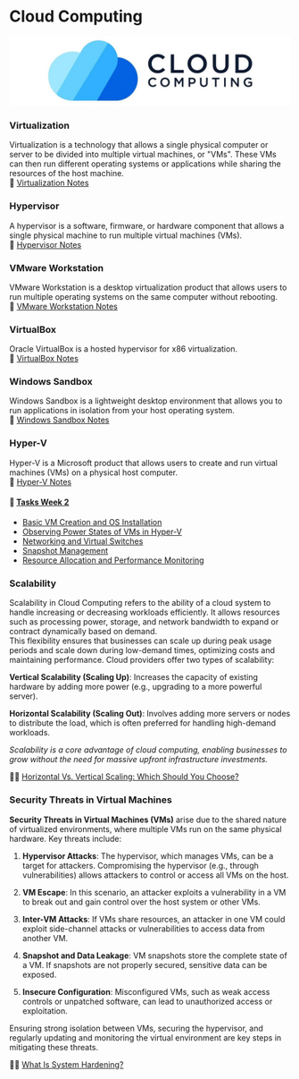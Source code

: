 # Cloud Computing

<img src="./assets/logosImages/cloudComputingImage.jpg" alt="Cloud Computing Image">

### Virtualization

Virtualization is a technology that allows a single physical computer or server to be divided into multiple virtual machines, or "VMs". These VMs can then run different operating systems or applications while sharing the resources of the host machine.\
🔗 [Virtualization Notes](./assets/Notes/Virtualization.md)

### Hypervisor

A hypervisor is a software, firmware, or hardware component that allows a single physical machine to run multiple virtual machines (VMs).\
🔗 [Hypervisor Notes](./assets/Notes/Hypervisor.md)

### VMware Workstation

VMware Workstation is a desktop virtualization product that allows users to run multiple operating systems on the same computer without rebooting.\
🔗 [VMware Workstation Notes](./assets/Notes/VMware%20Workstation.md)

### VirtualBox

Oracle VirtualBox is a hosted hypervisor for x86 virtualization.\
🔗 [VirtualBox Notes](./assets/Notes/VirtualBox.md)

### Windows Sandbox

Windows Sandbox is a lightweight desktop environment that allows you to run applications in isolation from your host operating system.\
🔗 [Windows Sandbox Notes](./assets/Notes/Windows%20Sandbox.md)

### Hyper-V

Hyper-V is a Microsoft product that allows users to create and run virtual machines (VMs) on a physical host computer.\
🔗 [Hyper-V Notes](./assets/Notes/Hyper-V.md)

#### 📜 [Tasks Week 2](./assets/Lab/TaskWeek2.md)
- [Basic VM Creation and OS Installation](./assets/Lab/TaskWeek2.md#basic-vm-creation-and-os-installation)
- [Observing Power States of VMs in Hyper-V](./assets/Lab/TaskWeek2.md#observing-power-states-of-vms-in-hyper-v)
- [Networking and Virtual Switches](./assets/Lab/TaskWeek2.md#networking-and-virtual-switches)
- [Snapshot Management](./assets/Lab/TaskWeek2.md#snapshot-management)
- [Resource Allocation and Performance Monitoring](./assets/Lab/TaskWeek2.md#resource-allocation-and-performance-monitoring)

### Scalability

Scalability in Cloud Computing refers to the ability of a cloud system to handle increasing or decreasing workloads efficiently. It allows resources such as processing power, storage, and network bandwidth to expand or contract dynamically based on demand.\
This flexibility ensures that businesses can scale up during peak usage periods and scale down during low-demand times, optimizing costs and maintaining performance. Cloud providers offer two types of scalability:

**Vertical Scalability (Scaling Up)**: Increases the capacity of existing hardware by adding more power (e.g., upgrading to a more powerful server).

**Horizontal Scalability (Scaling Out)**: Involves adding more servers or nodes to distribute the load, which is often preferred for handling high-demand workloads.

*Scalability is a core advantage of cloud computing, enabling businesses to grow without the need for massive upfront infrastructure investments.*

🔗🌐 [Horizontal Vs. Vertical Scaling: Which Should You Choose?](https://www.cloudzero.com/blog/horizontal-vs-vertical-scaling/)

### Security Threats in Virtual Machines

**Security Threats in Virtual Machines (VMs)** arise due to the shared nature of virtualized environments, where multiple VMs run on the same physical hardware. Key threats include:

1. **Hypervisor Attacks**: The hypervisor, which manages VMs, can be a target for attackers. Compromising the hypervisor (e.g., through vulnerabilities) allows attackers to control or access all VMs on the host.

2. **VM Escape**: In this scenario, an attacker exploits a vulnerability in a VM to break out and gain control over the host system or other VMs.

3. **Inter-VM Attacks**: If VMs share resources, an attacker in one VM could exploit side-channel attacks or vulnerabilities to access data from another VM.

4. **Snapshot and Data Leakage**: VM snapshots store the complete state of a VM. If snapshots are not properly secured, sensitive data can be exposed.

5. **Insecure Configuration**: Misconfigured VMs, such as weak access controls or unpatched software, can lead to unauthorized access or exploitation.

Ensuring strong isolation between VMs, securing the hypervisor, and regularly updating and monitoring the virtual environment are key steps in mitigating these threats.

🔗🌐 [What Is System Hardening?](https://blog.netwrix.com/2023/02/22/system-hardening/#:~:text=This%20process%20includes%20removing%20unnecessary,for%20unauthorized%20access%20to%20occur)

